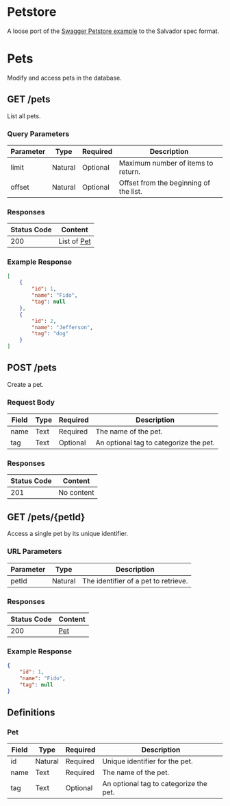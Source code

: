 # Petstore

A loose port of the [Swagger Petstore
example](https://github.com/OAI/OpenAPI-Specification/blob/master/examples/v3.0/petstore.yaml)
to the Salvador spec format.

# Pets

Modify and access pets in the database.

## GET /pets

List all pets.

### Query Parameters

| Parameter | Type    | Required | Description                            |
| --------- | ------- | -------- | -------------------------------------- |
| limit     | Natural | Optional | Maximum number of items to return.     |
| offset    | Natural | Optional | Offset from the beginning of the list. |

### Responses

| Status Code | Content             |
| ----------- | ------------------- |
| 200         | List of [Pet](#pet) |

### Example Response

```json
[
    {
        "id": 1,
        "name": "Fido",
        "tag": null
    },
    {
        "id": 2,
        "name": "Jefferson",
        "tag": "dog"
    }
]
```
## POST /pets

Create a pet.

### Request Body

| Field | Type | Required | Description                            |
| ----- | ---- | -------- | -------------------------------------- |
| name  | Text | Required | The name of the pet.                   |
| tag   | Text | Optional | An optional tag to categorize the pet. |

### Responses

| Status Code | Content    |
| ----------- | ---------- |
| 201         | No content |

## GET /pets/{petId}

Access a single pet by its unique identifier.

### URL Parameters

| Parameter | Type    | Description                          |
| --------- | ------- | ------------------------------------ |
| petId     | Natural | The identifier of a pet to retrieve. |

### Responses

| Status Code | Content     |
| ----------- | ----------- |
| 200         | [Pet](#pet) |

### Example Response

```json
{
    "id": 1,
    "name": "Fido",
    "tag": null
}
```
## Definitions

### Pet

| Field | Type    | Required | Description                            |
| ----- | ------- | -------- | -------------------------------------- |
| id    | Natural | Required | Unique identifier for the pet.         |
| name  | Text    | Required | The name of the pet.                   |
| tag   | Text    | Optional | An optional tag to categorize the pet. |

